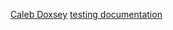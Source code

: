 [Caleb Doxsey](http://www.golang-book.com/books/intro/12)
[testing documentation](https://pkg.go.dev/testing)
